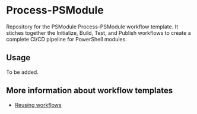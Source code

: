 # Process-PSModule

Repository for the PSModule Process-PSModule workflow template.
It stiches together the Initialize, Build, Test, and Publish workflows to create a complete CI/CD pipeline for PowerShell modules.

## Usage

To be added.

## More information about workflow templates

- [Reusing workflows](https://docs.github.com/en/actions/using-workflows/reusing-workflows)
